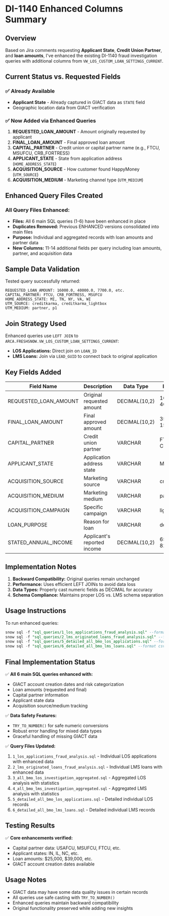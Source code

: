# DI-1140 Enhanced Columns Summary

## Overview
Based on Jira comments requesting **Applicant State**, **Credit Union Partner**, and **loan amounts**, I've enhanced the existing DI-1140 fraud investigation queries with additional columns from `VW_LOS_CUSTOM_LOAN_SETTINGS_CURRENT`.

## Current Status vs. Requested Fields

### ✅ Already Available
- **Applicant State** - Already captured in GIACT data as `STATE` field
- Geographic location data from GIACT verification

### ✅ Now Added via Enhanced Queries
1. **REQUESTED_LOAN_AMOUNT** - Amount originally requested by applicant
2. **FINAL_LOAN_AMOUNT** - Final approved loan amount 
3. **CAPITAL_PARTNER** - Credit union or capital partner name (e.g., FTCU, MSUFCU, CRB_FORTRESS)
4. **APPLICANT_STATE** - State from application address (`HOME_ADDRESS_STATE`)
5. **ACQUISITION_SOURCE** - How customer found HappyMoney (`UTM_SOURCE`)
6. **ACQUISITION_MEDIUM** - Marketing channel type (`UTM_MEDIUM`)

## Enhanced Query Files Created

### All Query Files Enhanced:
- **Files:** All 6 main SQL queries (1-6) have been enhanced in place
- **Duplicates Removed:** Previous ENHANCED versions consolidated into main files
- **Purpose:** Individual and aggregated records with loan amounts and partner data
- **New Columns:** 11-14 additional fields per query including loan amounts, partner, and acquisition data

## Sample Data Validation

Tested query successfully returned:
```
REQUESTED_LOAN_AMOUNT: 16000.0, 40000.0, 7700.0, etc.
CAPITAL_PARTNER: FTCU, CRB_FORTRESS, MSUFCU
HOME_ADDRESS_STATE: MI, TN, NY, VA, WI  
UTM_SOURCE: creditkarma, creditkarma_lightbox
UTM_MEDIUM: partner, p1
```

## Join Strategy Used

Enhanced queries use `LEFT JOIN` to `ARCA.FRESHSNOW.VW_LOS_CUSTOM_LOAN_SETTINGS_CURRENT`:
- **LOS Applications:** Direct join on `LOAN_ID`
- **LMS Loans:** Join via `LEAD_GUID` to connect back to original application

## Key Fields Added

| Field Name | Description | Data Type | Example Values |
|------------|-------------|-----------|----------------|
| REQUESTED_LOAN_AMOUNT | Original requested amount | DECIMAL(10,2) | 16000.00, 40000.00 |
| FINAL_LOAN_AMOUNT | Final approved amount | DECIMAL(10,2) | 35000.00, 15000.00 |
| CAPITAL_PARTNER | Credit union partner | VARCHAR | FTCU, MSUFCU, CRB_FORTRESS |
| APPLICANT_STATE | Application address state | VARCHAR | MI, TN, NY, VA, WI |
| ACQUISITION_SOURCE | Marketing source | VARCHAR | creditkarma, direct |
| ACQUISITION_MEDIUM | Marketing medium | VARCHAR | partner, organic |
| ACQUISITION_CAMPAIGN | Specific campaign | VARCHAR | lightbox, banner |
| LOAN_PURPOSE | Reason for loan | VARCHAR | debt_consolidation |
| STATED_ANNUAL_INCOME | Applicant's reported income | DECIMAL(10,2) | 65000.00, 82000.00 |

## Implementation Notes

1. **Backward Compatibility:** Original queries remain unchanged
2. **Performance:** Uses efficient LEFT JOINs to avoid data loss
3. **Data Types:** Properly cast numeric fields as DECIMAL for accuracy
4. **Schema Compliance:** Maintains proper LOS vs. LMS schema separation

## Usage Instructions

To run enhanced queries:
```sql
snow sql -f "sql_queries/1_los_applications_fraud_analysis.sql" --format csv > enhanced_los_applications.csv
snow sql -f "sql_queries/2_lms_originated_loans_fraud_analysis.sql" --format csv > enhanced_lms_loans.csv
snow sql -f "sql_queries/5_detailed_all_bmo_los_applications.sql" --format csv > detailed_los_applications.csv
snow sql -f "sql_queries/6_detailed_all_bmo_lms_loans.sql" --format csv > detailed_lms_loans.csv
```

## Final Implementation Status

✅ **All 6 main SQL queries enhanced with:**
- GIACT account creation dates and risk categorization
- Loan amounts (requested and final)
- Capital partner information  
- Applicant state data
- Acquisition source/medium tracking

✅ **Data Safety Features:**
- `TRY_TO_NUMBER()` for safe numeric conversions
- Robust error handling for mixed data types
- Graceful handling of missing GIACT data

✅ **Query Files Updated:**
1. `1_los_applications_fraud_analysis.sql` - Individual LOS applications with enhanced data
2. `2_lms_originated_loans_fraud_analysis.sql` - Individual LMS loans with enhanced data  
3. `3_all_bmo_los_investigation_aggregated.sql` - Aggregated LOS analysis with statistics
4. `4_all_bmo_lms_investigation_aggregated.sql` - Aggregated LMS analysis with statistics
5. `5_detailed_all_bmo_los_applications.sql` - Detailed individual LOS records
6. `6_detailed_all_bmo_lms_loans.sql` - Detailed individual LMS records

## Testing Results

✅ **Core enhancements verified:**
- Capital partner data: USAFCU, MSUFCU, FTCU, etc.
- Applicant states: IN, IL, NC, etc. 
- Loan amounts: $25,000, $39,000, etc.
- GIACT account creation dates available

## Usage Notes

- GIACT data may have some data quality issues in certain records
- All queries use safe casting with `TRY_TO_NUMBER()` 
- Enhanced queries maintain backward compatibility
- Original functionality preserved while adding new insights